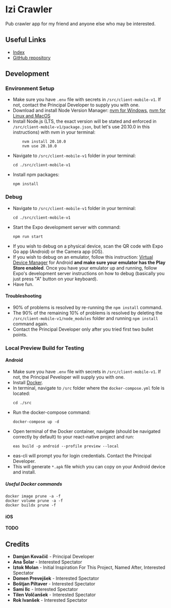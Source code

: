 # Izi Crawler

Pub crawler app for my friend and anyone else who may be interested.

## Useful Links

-   [Index](https://izi-crawler.dko.si)
-   [GitHub repository](https://github.com/Stari89/izi-crawler)

## Development

### Environment Setup

-   Make sure you have `.env` file with secrets in `/src/client-mobile-v1`. If not, contact the Principal Developer to supply you with one.
-   Download and install Node Version Manager: [nvm for Windows](https://github.com/coreybutler/nvm-windows), [nvm for Linux and MacOS](https://github.com/nvm-sh/nvm)
-   Install Node.js (LTS, the exact version will be stated and enforced in `/src/client-mobile-v1/package.json`, but let's use 20.10.0 in this instructions) with nvm in your terminal:
    ```
        nvm install 20.10.0
        nvm use 20.10.0
    ```
-   Navigate to `/src/client-mobile-v1` folder in your terminal:
    ```
    cd ./src/client-mobile-v1
    ```
-   Install npm packages:
    ```
    npm install
    ```

### Debug

-   Navigate to `/src/client-mobile-v1` folder in your terminal:
    ```
    cd ./src/client-mobile-v1
    ```
-   Start the Expo development server with command:
    ```
    npm run start
    ```
-   If you wish to debug on a physical device, scan the QR code with Expo Go app (Android) or the Camera app (iOS).
-   If you wish to debug on an emulator, follow this instruction: [Virtual Device Manager](https://developer.android.com/studio/run/managing-avds) for Android **and make sure your emulator has the Play Store enabled**. Once you have your emulator up and running, follow Expo's development server instructions on how to debug (basically you just press "A" button on your keyboard).
-   Have fun.

#### Troubleshooting

-   90% of problems is resolved by re-running the `npm install` command.
-   The 90% of the remaining 10% of problems is resolved by deleting the `/src/client-mobile-v1/node_modules` folder and running `npm install` command again.
-   Contact the Principal Developer only after you tried first two bullet points.

### Local Preview Build for Testing

#### Android

-   Make sure you have `.env` file with secrets in `/src/client-mobile-v1`. If not, the Principal Peveloper will supply you with one.
-   Install [Docker](https://www.docker.com/).
-   In terminal, navigate to `/src` folder where the `docker-compose.yml` fole is located:
    ```
    cd ./src
    ```
-   Run the docker-compose command:
    ```
    docker-compose up -d
    ```
-   Open terminal of the Docker container, navigate (should be navigated correctly by default) to your react-native project and run:
    ```
    eas build -p android --profile preview --local
    ```
-   eas-cli will prompt you for login credentials. Contact the Principal Developer.
-   This will generate `*.apk` file which you can copy on your Android device and install.

##### Useful Docker commands

```
docker image prune -a -f
docker volume prune -a -f
docker buildx prune -f
```

#### iOS

**TODO**

## Credits

-   **Damjan Kovačič** - Principal Developer
-   **Ana Šolar** - Interested Spectator
-   **Iztok Molan** - Initial Inspiration For This Project, Named After, Interested Spectator
-   **Domen Prevejšek** - Interested Spectator
-   **Boštjan Piltaver** - Interested Spectator
-   **Sami Ilc** - Interested Spectator
-   **Tilen Volčanšek** - Interested Spectator
-   **Rok Ivanšek** - Interested Spectator
